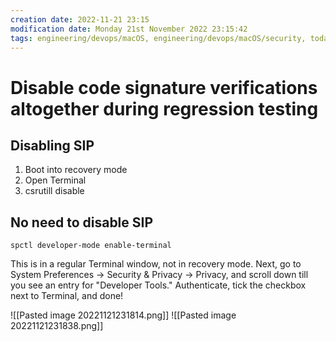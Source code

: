```yaml
---
creation date: 2022-11-21 23:15
modification date: Monday 21st November 2022 23:15:42
tags: engineering/devops/macOS, engineering/devops/macOS/security, today_i_leaned
---
```


# Disable code signature verifications altogether during regression testing

## Disabling SIP

1.  Boot into recovery mode
2.  Open Terminal
3.  csrutill disable

## No need to disable SIP

```
spctl developer-mode enable-terminal
```

  
This is in a regular Terminal window, not in recovery mode. Next, go to System Preferences -> Security & Privacy -> Privacy, and scroll down till you see an entry for "Developer Tools." Authenticate, tick the checkbox next to Terminal, and done!

![[Pasted image 20221121231814.png]]
![[Pasted image 20221121231838.png]]
